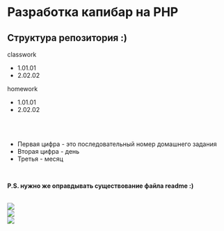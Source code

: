 ﻿<h1>Разработка капибар на PHP</h1>

<h2>Структура репозитория :)</h2>
    
classwork

* 1.01.01
* 2.02.02

homework

* 1.01.01
* 2.02.02

<br><br>
   
* Первая цифра - это последовательный номер домашнего задания
* Вторая цифра - день
* Третья - месяц
<br>
    
<b>P.S. нужно же оправдывать существование файла readme :)<b>

<br>
<img src="http://std3.ru/700/ba/8e/1446445697-ba8e11609fbefce4e104e6c9aab5f316.jpeg">
<br>
<img src="http://webmandry.com/images/stories/2014/12/972/02.jpg">
<br>
<img src="http://zoo-flo.com/foto/11_700_281.jpg">

